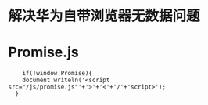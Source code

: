 # 解决华为自带浏览器无数据问题
# Promise.js

```
	if(!window.Promise){
    document.writeln('<script src="/js/promise.js"'+'>'+'<'+'/'+'script>');
  }

```
